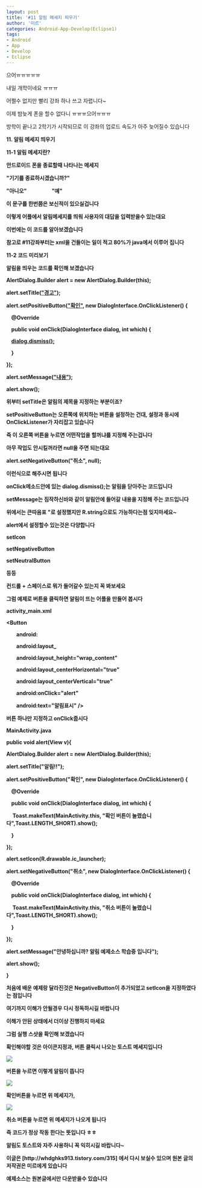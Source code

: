 ```yaml
---
layout: post
title: '#11 알림 메세지 띄우기'
author: '미르'
categories: Android-App-Develop(Eclipse1)
tags:
- Android
- App
- Develop
- Eclipse
---
```



<script> location.href='https://cafe.naver.com/develoid/296849' ; </script>

<p>으어ㅠㅠㅠㅠㅠ</p><p>내일 개학이네요 ㅠㅠㅠ</p><p>어쩔수 없지만 빨리 강좌 하나 쓰고 자렵니다~</p><p>이제 밤늦게 폰을 할수 없다니 ㅠㅠㅠ으어ㅠㅠㅠ</p><p>방학이 끝나고 2학기가 시작되므로 이 강좌의 업로드 속도가 아주 늦어질수 있습니다</p><p><b></p><p><b>11. 알림 메세지 띄우기</b></p><p>11-1 알림 메세지란?</p><p>안드로이드 폰을 종료할때 나타나는 메세지</p><p>"기기를 종료하시겠습니까?"</p><p>"아니오" &nbsp; &nbsp; &nbsp; &nbsp; &nbsp; &nbsp; &nbsp; &nbsp; &nbsp; &nbsp;"예"</p><p>이 문구를 한번쯤은 보신적이 있으실겁니다</p><p><b></p><p>이렇게 어플에서 알림메세지를 띄워 사용자의 대답을 입력받을수 있는대요</p><p>이번에는 이 코드를 알아보겠습니다</p><p><b></p><p>참고로 #11강좌부터는 xml을 건들이는 일이 적고 80%가 java에서 이루어 집니다</p><p><b></p><p>11-2 코드 미리보기</p><p>알림을 띄우는 코드를 확인해 보겠습니다</p><p><p>AlertDialog.Builder alert = new AlertDialog.Builder(this);</p><p>alert.setTitle(<u>"경고"</u>);</p><p>alert.setPositiveButton(<u>"확인"</u>, new DialogInterface.OnClickListener() {</p><p>&nbsp; &nbsp; @Override</p><p>&nbsp; &nbsp; public void onClick(DialogInterface dialog, int which) {</p><p>&nbsp; &nbsp;&nbsp;<u>dialog.dismiss();</u></p><p>&nbsp; &nbsp; }</p><p>});</p><p>alert.setMessage(<u>"내용"</u>);</p><p>alert.show();<b></p></p><p><b></p><p>위부터 setTitle은 알림의 제목을 지정하는 부분이죠?</p><p>setPositiveButton는 오른쪽에 위치하는 버튼을 설정하는 건대, 설정과 동시에 OnClickListener가 자리잡고 있습니다</p><p>즉 이 오른쪽 버튼을 누르면 어떤작업을 할꺼냐를 지정해 주는겁니다</p><p>아무 작업도 안시킬꺼라면 null을 주면 되는대요</p><p>alert.setNegativeButton("취소", null);</p><p>이런식으로 해주시면 됩니다</p><p><b></p><p>onClick메소드안에 있는&nbsp;dialog.dismiss();는 알림을 닫아주는 코드입니다</p><p>setMessage는 짐작하신바와 같이 알림안에 들어갈 내용을 지정해 주는 코드입니다</p><p><b></p><p>위에서는 큰따음표 "로 설정했지만 R.string으로도 가능하다는점 잊지마세요~</p><p><b></p><p>alert에서 설정할수 있는것은 다양합니다</p><p>setIcon</p><p>setNegativeButton</p><p>setNeutralButton</p><p>등등</p><p><b></p><p>컨드롤 + 스페이스로 뭐가 들어갈수 있는지 꼭 봐보세요</p><p><b></p><p><b></p><p>그럼 예제로 버튼을 클릭하면 알림이 뜨는 어플을 만들어 봅시다</p><p><b></p><p>activity_main.xml</p><p><p>&lt;Button</p><p>&nbsp; &nbsp; &nbsp; &nbsp; android:</p><p>&nbsp; &nbsp; &nbsp; &nbsp; android:layout_</p><p>&nbsp; &nbsp; &nbsp; &nbsp; android:layout_height="wrap_content"</p><p>&nbsp; &nbsp; &nbsp; &nbsp; android:layout_centerHorizontal="true"</p><p>&nbsp; &nbsp; &nbsp; &nbsp; android:layout_centerVertical="true"</p><p>&nbsp; &nbsp; &nbsp; &nbsp; android:onClick="alert"</p><p>&nbsp; &nbsp; &nbsp; &nbsp; android:text="알림표시" /&gt;<b></p></p><p>버튼 하나만 지정하고 onClick줍시다</p><p><b></p><p>MainActivity.java</p><p><p>public void alert(View v){</p><p>  AlertDialog.Builder alert = new AlertDialog.Builder(this);</p><p>  alert.setTitle("알림!!");</p><p>  alert.setPositiveButton("확인", new DialogInterface.OnClickListener() {</p><p>  &nbsp;&nbsp; &nbsp;@Override</p><p>  &nbsp;&nbsp; &nbsp;public void onClick(DialogInterface dialog, int which) {</p><p>  &nbsp;&nbsp; &nbsp; Toast.makeText(MainActivity.this, "확인 버튼이 눌렸습니다",Toast.LENGTH_SHORT).show();</p><p>  &nbsp;&nbsp; &nbsp;}</p><p>  });</p><p>  alert.setIcon(R.drawable.ic_launcher);</p><p>  alert.setNegativeButton("취소", new DialogInterface.OnClickListener() {</p><p>  &nbsp;&nbsp; &nbsp;@Override</p><p>  &nbsp;&nbsp; &nbsp;public void onClick(DialogInterface dialog, int which) {</p><p>  &nbsp;&nbsp; &nbsp; Toast.makeText(MainActivity.this, "취소 버튼이 눌렸습니다",Toast.LENGTH_SHORT).show();</p><p>  &nbsp;&nbsp; &nbsp;}</p><p>  });</p><p>  alert.setMessage("안녕하십니까? 알림 예제소스 학습중 입니다");</p><p>  alert.show();</p><p> }</p></p><p>처음에 배운 예제랑 달라진것은&nbsp;NegativeButton이 추가되었고 setIcon을 지정하였다는 점입니다</p><p><b></p><p>여기까지 이해가 안될경우 다시 정독하시길 바랍니다</p><p>이해가 안된 상태에서 더이상 진행하지 마세요</p><p><b></p><p>그럼 실행 스샷을 확인해 보겠습니다</p><p>확인해야할 것은 아이콘지정과, 버튼 클릭시 나오는 토스트 메세지입니다</p><p><b></p><p><b></p><p><img src="https://dthumb-phinf.pstatic.net/?src=%22http%3A%2F%2Fcfile9.uf.tistory.com%2Fimage%2F211036375210B576175B1A%22&amp;type=cafe_wa740"></p><p>버튼을 누르면 이렇게 알림이 뜹니다</p><p><img src="https://dthumb-phinf.pstatic.net/?src=%22http%3A%2F%2Fcfile25.uf.tistory.com%2Fimage%2F261519375210B5763BDCEF%22&amp;type=cafe_wa740"></p><p>확인버튼을 누르면 위 메세지가,</p><p><img src="https://dthumb-phinf.pstatic.net/?src=%22http%3A%2F%2Fcfile2.uf.tistory.com%2Fimage%2F247758375210B57610019C%22&amp;type=cafe_wa740"></p><p>취소 버튼을 누르면 위 메세지가 나오게 됩니다<b></p><p><b></p><p>즉 코드가 정상 작동 한다는 뜻입니다 ㅎㅎ</p><p><b></p><p><b></p><p>알림도 토스트와 자주 사용하니 꼭 익히시길 바랍니다~</p><p><b></p><p><b></p><p><b></p><p></p><p><p><b></p><p>이글은 [http://whdghks913.tistory.com/315] 에서 다시 보실수 있으며 원본 글의 저작권은 미르에게 있습니다</p><p><b></p></p><p></p><p><b></p><p>예제소스는 원본글에서만 다운받을수 있습니다</p>
